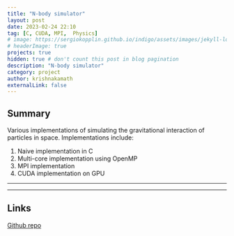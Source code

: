 ```yaml
---
title: "N-body simulator"
layout: post
date: 2023-02-24 22:10
tag: [C, CUDA, MPI,  Physics]
# image: https://sergiokopplin.github.io/indigo/assets/images/jekyll-logo-light-solid.png
# headerImage: true
projects: true
hidden: true # don't count this post in blog pagination
description: "N-body simulator"
category: project
author: krishnakamath
externalLink: false
---
```


## Summary

Various implementations of simulating the gravitational interaction of particles in space. 
Implementations include: 
1. Naive implementation in C
2. Multi-core implementation using OpenMP
3. MPI implementation 
4. CUDA implementation on GPU

---


---

## Links

[Github repo](https://github.com/krishnak98/)